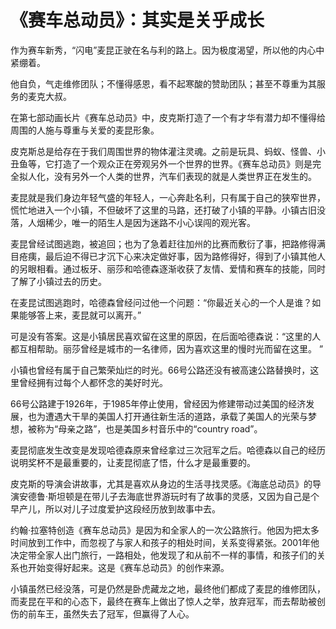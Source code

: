 # 《赛车总动员》：其实是关乎成长

作为赛车新秀，“闪电”麦昆正驶在名与利的路上。因为极度渴望，所以他的内心中紧绷着。 

他自负，气走维修团队；不懂得感恩，看不起寒酸的赞助团队；甚至不尊重为其服务的麦克大叔。 

在第七部动画长片《赛车总动员》中，皮克斯打造了一个有才华有潜力却不懂得给周围的人施与尊重与关爱的麦昆形象。 

皮克斯总是给存在于我们周围世界的物体灌注灵魂。之前是玩具、蚂蚁、怪兽、小丑鱼等，它打造了一个观众正在旁观另外一个世界的世界。《赛车总动员》则是完全拟人化，没有另外一个人类的世界，汽车们表现的就是人类世界正在发生的。 

麦昆就是我们身边年轻气盛的年轻人，一心奔赴名利，只有属于自己的狭窄世界，慌忙地进入一个小镇，不但破坏了这里的马路，还打破了小镇的平静。小镇古旧没落，人烟稀少，唯一的陌生人是因为迷路不小心误闯的观光客。 

麦昆曾经试图逃跑，被追回；也为了急着赶往加州的比赛而敷衍了事，把路修得满目疮痍，最后迫不得已才沉下心来决定做好事，因为路修得好，得到了小镇其他人的另眼相看。通过板牙、丽莎和哈德森逐渐收获了友情、爱情和赛车的技能，同时了解了小镇过去的历史。 

在麦昆试图逃跑时，哈德森曾经问过他一个问题：“你最近关心的一个人是谁？如果能够答上来，麦昆就可以离开。” 

可是没有答案。这是小镇居民喜欢留在这里的原因，在后面哈德森说：“这里的人都互相帮助。丽莎曾经是城市的一名律师，因为喜欢这里的慢时光而留在这里。 ” 

小镇也曾经有属于自己繁荣灿烂的时光。66号公路还没有被高速公路替换时，这里曾经拥有过每个人都怀念的美好时光。 

66号公路建于1926年，于1985年停止使用，曾经因为修建带动过美国的经济发展，也为遭遇大干旱的美国人打开通往新生活的道路，承载了美国人的光荣与梦想，被称为“母亲之路”，也是美国乡村音乐中的“country road”。 

麦昆彻底发生改变是发现哈德森原来曾经拿过三次冠军之后。哈德森以自己的经历说明奖杯不是最重要的，让麦昆彻底了悟，什么才是最重要的。 

皮克斯的导演会讲故事，尤其是喜欢从身边的生活寻找灵感。《海底总动员》的导演安德鲁·斯坦顿是在带儿子去海底世界游玩时有了故事的灵感，又因为自己是个早产儿，所以对儿子过度爱护这段经历放到故事中去。 

约翰·拉塞特创造《赛车总动员》是因为和全家人的一次公路旅行。他因为把太多时间放到工作中，而忽视了与家人和孩子的相处时间，关系变得紧张。2001年他决定带全家人出门旅行，一路相处，他发现了和从前不一样的事情，和孩子们的关系也开始变得好起来。这是《赛车总动员》的创作来源。 

小镇虽然已经没落，可是仍然是卧虎藏龙之地，最终他们都成了麦昆的维修团队，而麦昆在平和的心态下，最终在赛车上做出了惊人之举，放弃冠军，而去帮助被创伤的前车王，虽然失去了冠军，但赢得了人心。